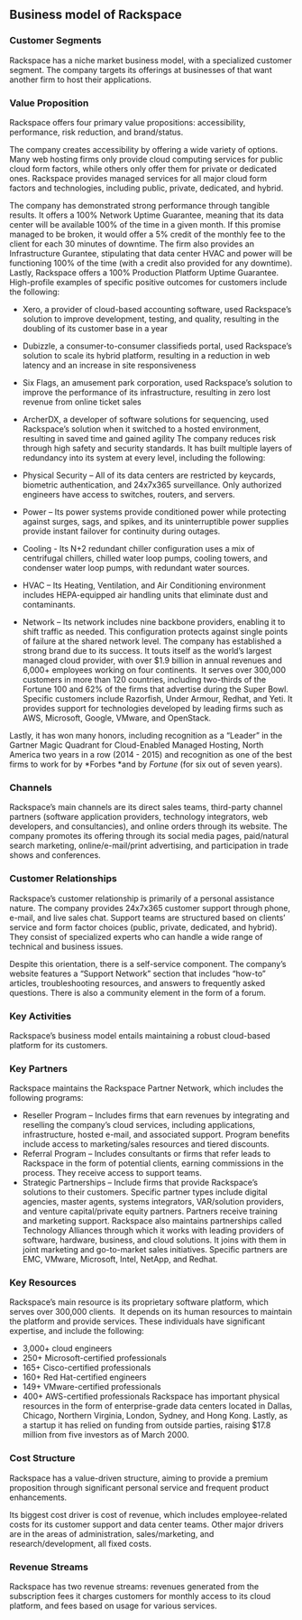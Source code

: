 Business model of Rackspace
---------------------------

 ### Customer Segments

 Rackspace has a niche market business model, with a specialized customer segment. The company targets its offerings at businesses of that want another firm to host their applications.

 ### Value Proposition

 Rackspace offers four primary value propositions: accessibility, performance, risk reduction, and brand/status.

 The company creates accessibility by offering a wide variety of options. Many web hosting firms only provide cloud computing services for public cloud form factors, while others only offer them for private or dedicated ones. Rackspace provides managed services for all major cloud form factors and technologies, including public, private, dedicated, and hybrid.

 The company has demonstrated strong performance through tangible results. It offers a 100% Network Uptime Guarantee, meaning that its data center will be available 100% of the time in a given month. If this promise managed to be broken, it would offer a 5% credit of the monthly fee to the client for each 30 minutes of downtime. The firm also provides an Infrastructure Gurantee, stipulating that data center HVAC and power will be functioning 100% of the time (with a credit also provided for any downtime). Lastly, Rackspace offers a 100% Production Platform Uptime Guarantee. High-profile examples of specific positive outcomes for customers include the following:

  * Xero, a provider of cloud-based accounting software, used Rackspace’s solution to improve development, testing, and quality, resulting in the doubling of its customer base in a year
 * Dubizzle, a consumer-to-consumer classifieds portal, used Rackspace’s solution to scale its hybrid platform, resulting in a reduction in web latency and an increase in site responsiveness
 * Six Flags, an amusement park corporation, used Rackspace’s solution to improve the performance of its infrastructure, resulting in zero lost revenue from online ticket sales
 * ArcherDX, a developer of software solutions for sequencing, used Rackspace’s solution when it switched to a hosted environment, resulting in saved time and gained agility
  The company reduces risk through high safety and security standards. It has built multiple layers of redundancy into its system at every level, including the following:

  * Physical Security – All of its data centers are restricted by keycards, biometric authentication, and 24x7x365 surveillance. Only authorized engineers have access to switches, routers, and servers.
 * Power – Its power systems provide conditioned power while protecting against surges, sags, and spikes, and its uninterruptible power supplies provide instant failover for continuity during outages.
 * Cooling - Its N+2 redundant chiller configuration uses a mix of centrifugal chillers, chilled water loop pumps, cooling towers, and condenser water loop pumps, with redundant water sources.
 * HVAC – Its Heating, Ventilation, and Air Conditioning environment includes HEPA-equipped air handling units that eliminate dust and contaminants.
 * Network – Its network includes nine backbone providers, enabling it to shift traffic as needed. This configuration protects against single points of failure at the shared network level.
  The company has established a strong brand due to its success. It touts itself as the world’s largest managed cloud provider, with over $1.9 billion in annual revenues and 6,000+ employees working on four continents.  It serves over 300,000 customers in more than 120 countries, including two-thirds of the Fortune 100 and 62% of the firms that advertise during the Super Bowl. Specific customers include Razorfish, Under Armour, Redhat, and Yeti. It provides support for technologies developed by leading firms such as AWS, Microsoft, Google, VMware, and OpenStack.

 Lastly, it has won many honors, including recognition as a “Leader” in the Gartner Magic Quadrant for Cloud-Enabled Managed Hosting, North America two years in a row (2014 - 2015) and recognition as one of the best firms to work for by *Forbes *and by *Fortune* (for six out of seven years).

 ### Channels

 Rackspace’s main channels are its direct sales teams, third-party channel partners (software application providers, technology integrators, web developers, and consultancies), and online orders through its website. The company promotes its offering through its social media pages, paid/natural search marketing, online/e-mail/print advertising, and participation in trade shows and conferences.

 ### Customer Relationships

 Rackspace’s customer relationship is primarily of a personal assistance nature. The company provides 24x7x365 customer support through phone, e-mail, and live sales chat. Support teams are structured based on clients’ service and form factor choices (public, private, dedicated, and hybrid). They consist of specialized experts who can handle a wide range of technical and business issues.

 Despite this orientation, there is a self-service component. The company’s website features a “Support Network” section that includes “how-to” articles, troubleshooting resources, and answers to frequently asked questions. There is also a community element in the form of a forum.

 ### Key Activities

 Rackspace’s business model entails maintaining a robust cloud-based platform for its customers.

 ### Key Partners

 Rackspace maintains the Rackspace Partner Network, which includes the following programs:

  * Reseller Program – Includes firms that earn revenues by integrating and reselling the company’s cloud services, including applications, infrastructure, hosted e-mail, and associated support. Program benefits include access to marketing/sales resources and tiered discounts.
 * Referral Program – Includes consultants or firms that refer leads to Rackspace in the form of potential clients, earning commissions in the process. They receive access to support teams.
 * Strategic Partnerships – Include firms that provide Rackspace’s solutions to their customers. Specific partner types include digital agencies, master agents, systems integrators, VAR/solution providers, and venture capital/private equity partners. Partners receive training and marketing support.
  Rackspace also maintains partnerships called Technology Alliances through which it works with leading providers of software, hardware, business, and cloud solutions. It joins with them in joint marketing and go-to-market sales initiatives. Specific partners are EMC, VMware, Microsoft, Intel, NetApp, and Redhat.

 ### Key Resources

 Rackspace’s main resource is its proprietary software platform, which serves over 300,000 clients.  It depends on its human resources to maintain the platform and provide services. These individuals have significant expertise, and include the following:

  * 3,000+ cloud engineers
 * 250+ Microsoft-certified professionals
 * 165+ Cisco-certified professionals
 * 160+ Red Hat-certified engineers
 * 149+ VMware-certified professionals
 * 400+ AWS-certified professionals
  Rackspace has important physical resources in the form of enterprise-grade data centers located in Dallas, Chicago, Northern Virginia, London, Sydney, and Hong Kong. Lastly, as a startup it has relied on funding from outside parties, raising $17.8 million from five investors as of March 2000.

 ### Cost Structure

 Rackspace has a value-driven structure, aiming to provide a premium proposition through significant personal service and frequent product enhancements.

 Its biggest cost driver is cost of revenue, which includes employee-related costs for its customer support and data center teams. Other major drivers are in the areas of administration, sales/marketing, and research/development, all fixed costs.

 ### Revenue Streams

 Rackspace has two revenue streams: revenues generated from the subscription fees it charges customers for monthly access to its cloud platform, and fees based on usage for various services.
